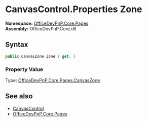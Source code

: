 # CanvasControl.Properties Zone
**Namespace:** [OfficeDevPnP.Core.Pages](OfficeDevPnP.Core.Pages.md)  
**Assembly:** OfficeDevPnP.Core.dll  
## Syntax
```C#
public CanvasZone Zone { get; }
```

### Property Value
Type: [OfficeDevPnP.Core.Pages.CanvasZone](OfficeDevPnP.Core.Pages.CanvasZone.md)  

## See also
- [CanvasControl](OfficeDevPnP.Core.Pages.CanvasControl.md) 
- [OfficeDevPnP.Core.Pages](OfficeDevPnP.Core.Pages.md)
